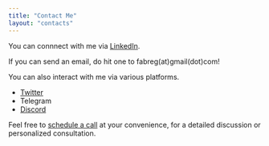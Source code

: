```yaml
---
title: "Contact Me"
layout: "contacts"
---
```


You can connnect with me via [LinkedIn](https://www.linkedin.com/in/fabrizioregalli/).

If you can send an email, do hit one to fabreg(at)gmail(dot)com!

You can also interact with me via various platforms.

 - [Twitter](https://twitter.com/riztwi)  
 - Telegram  
 - [Discord](https://discordapp.com/users/1207722244177002566)   


Feel free to [schedule a call](https://calendly.com/fabrizioregalli/30min) at your convenience, for a detailed discussion or personalized consultation.
